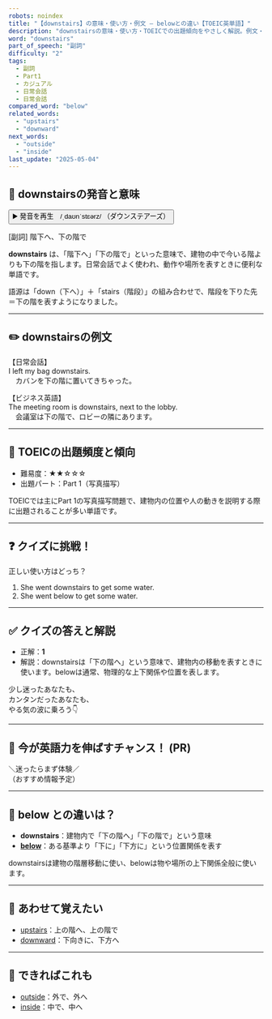```yaml
---
robots: noindex
title: "【downstairs】の意味・使い方・例文 ― belowとの違い【TOEIC英単語】"
description: "downstairsの意味・使い方・TOEICでの出題傾向をやさしく解説。例文・クイズ付きでbelowとの違いもわかりやすく学べます。"
word: "downstairs"
part_of_speech: "副詞"
difficulty: "2"
tags:
  - 副詞
  - Part1
  - カジュアル
  - 日常会話
  - 日常会話
compared_word: "below"
related_words:
  - "upstairs"
  - "downward"
next_words:
  - "outside"
  - "inside"
last_update: "2025-05-04"
---
```


## 🔰 downstairsの発音と意味

<button class="play-audio" onclick="playTTS('downstairs')">
  <span class="play-audio-main">
    ▶️ 発音を再生　/ˌdaʊnˈstɛərz/
  </span>
  <span class="play-audio-sub">
    （ダウンステアーズ）
  </span>
</button>

[副詞] 階下へ、下の階で

**downstairs** は、「階下へ」「下の階で」といった意味で、建物の中で今いる階よりも下の階を指します。日常会話でよく使われ、動作や場所を表すときに便利な単語です。

語源は「down（下へ）」＋「stairs（階段）」の組み合わせで、階段を下りた先＝下の階を表すようになりました。

---

## ✏️ downstairsの例文

【日常会話】  
I left my bag downstairs.  
　カバンを下の階に置いてきちゃった。

【ビジネス英語】  
The meeting room is downstairs, next to the lobby.  
　会議室は下の階で、ロビーの隣にあります。

---

## 🎯 TOEICの出題頻度と傾向

- 難易度：★★☆☆☆
- 出題パート：Part 1（写真描写）

TOEICでは主にPart 1の写真描写問題で、建物内の位置や人の動きを説明する際に出題されることが多い単語です。

---

## ❓ クイズに挑戦！

正しい使い方はどっち？

1. She went downstairs to get some water.  
2. She went below to get some water.

---

## ✅ クイズの答えと解説

- 正解：**1**
- 解説：downstairsは「下の階へ」という意味で、建物内の移動を表すときに使います。belowは通常、物理的な上下関係や位置を表します。

少し迷ったあなたも、  
カンタンだったあなたも、  
やる気の波に乗ろう👇️

---

## 🚀 今が英語力を伸ばすチャンス！ (PR)

<div class="info-center">
＼迷ったらまず体験／<br>  
（おすすめ情報予定）
</div>

---

## 🤔  below との違いは？

- **downstairs**：建物内で「下の階へ」「下の階で」という意味
- **[below](/below)**：ある基準より「下に」「下方に」という位置関係を表す

downstairsは建物の階層移動に使い、belowは物や場所の上下関係全般に使います。

---

## 🧩 あわせて覚えたい

- [upstairs](/upstairs)：上の階へ、上の階で
- [downward](/downward)：下向きに、下方へ

---

## 📖 できればこれも

- [outside](/outside)：外で、外へ
- [inside](/inside)：中で、中へ

<!-- cvid: aid37_bid39 -->
